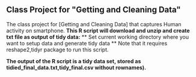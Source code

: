 ## Class Project for "Getting and Cleaning Data"

The class project for [Getting and Cleaning Data] that captures Human activity on smartphone.
**This R script will download and unzip and create txt file as output of tidy data:**
** Set current working directory where you want to setup data and generate tidy data
** Note that it requires reshape2,tidyr package to run this script.

**The output of the R script is a tidy data set, stored as tidied_final_data.txt,tidy_final.csv without rownames).**

